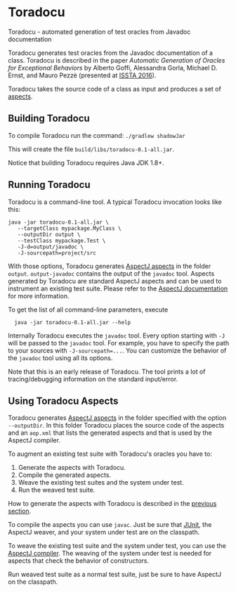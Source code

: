 # Toradocu
Toradocu - automated generation of test oracles from Javadoc documentation

Toradocu generates test oracles from the Javadoc documentation of a
class. Toradocu is described in the paper *Automatic Generation of
Oracles for Exceptional Behaviors* by Alberto Goffi, Alessandra
Gorla, Michael D. Ernst, and Mauro Pezzè (presented at
[ISSTA 2016](https://issta2016.cispa.saarland)).

Toradocu takes the source code of a class as input and produces a set of
[aspects](https://eclipse.org/aspectj/).


## Building Toradocu
To compile Toradocu run the command: `./gradlew shadowJar`

This will create the file 
`build/libs/toradocu-0.1-all.jar`.

Notice that building Toradocu requires Java JDK 1.8+. 


## Running Toradocu
Toradocu is a command-line tool.
A typical Toradocu invocation looks like this:

    java -jar toradocu-0.1-all.jar \
       --targetClass mypackage.MyClass \
       --outputDir output \
       --testClass mypackage.Test \
       -J-d=output/javadoc \
       -J-sourcepath=project/src

With those options, Toradocu generates [AspectJ aspects](https://eclipse.org/aspectj/)
in the folder `output`. `output-javadoc` contains the output of the `javadoc`
tool. Aspects generated by Toradocu are standard AspectJ aspects and can
be used to instrument an existing test suite. Please refer to the
[AspectJ documentation](https://eclipse.org/aspectj/doc/released/devguide/ajc-ref.html)
for more information.

To get the list of all command-line parameters, execute

      java -jar toradocu-0.1-all.jar --help

Internally Toradocu executes the `javadoc` tool. Every option starting with `-J`
will be passed to the `javadoc` tool. For example, you have to specify the path
to your sources with `-J-sourcepath=...`. You can customize the behavior of the
`javadoc` tool using all its options.

Note that this is an early release of Toradocu. The tool prints a lot of
tracing/debugging information on the standard input/error.

## Using Toradocu Aspects
Toradocu generates [AspectJ aspects](https://eclipse.org/aspectj/) in the folder
specified with the option `--outputDir`. In this folder Toradocu places the
source code of the aspects and an `aop.xml` that lists the generated aspects and
that is used by the AspectJ compiler.

To augment an existing test suite with Toradocu's oracles you have to:

1. Generate the aspects with Toradocu.
2. Compile the generated aspects.
3. Weave the existing test suites and the system under test.
4. Run the weaved test suite.

How to generate the aspects with Toradocu is described in the
[previous section](#running-toradocu).

To compile the aspects you can use `javac`. Just be sure that
[JUnit](http://junit.org/junit4/), the AspectJ weaver, and your system under
test are on the classpath.

To weave the existing test suite and the system under test, you can use the
[AspectJ compiler](https://eclipse.org/aspectj/doc/next/devguide/ajc-ref.html). 
The weaving of the system under test is needed for aspects that check the
behavior of constructors.

Run weaved test suite as a normal test suite, just be sure to have AspectJ on
the classpath.
